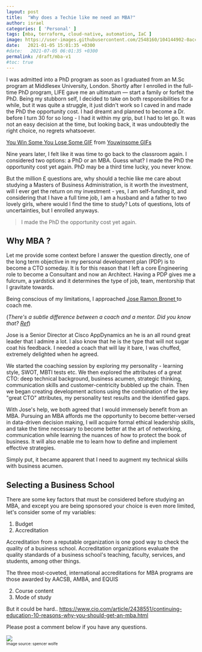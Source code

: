 ```yaml
---
layout: post
title:  "Why does a Techie like me need an MBA?"
author: israel
categories: [ 'Personal' ]
tags: [mba, terraform, cloud-native, automation, IaC ]
image: https://user-images.githubusercontent.com/2548160/104144902-0acc0800-53bd-11eb-9726-51c18c03f9be.jpg
date:   2021-01-05 15:01:35 +0300
#date:   2021-07-05 06:01:35 +0300
permalink: /draft/mba-v1
#toc: true
---
```


I was admitted into a PhD program as soon as I graduated from an M.Sc program at Middlesex University, London. Shortly after I enrolled in the full-time PhD program, LIFE gave me an ultimatum — start a family or forfeit the PhD. Being my stubborn self, I decided to take on both responsibilities for a while, but it was quite a struggle, it just didn't work so I caved in and made the PhD the opportunity cost. I had dreamt and planned to become a Dr. before I turn 30 for so long - I had it within my grip, but I had to let go. It was not an easy decision at the time, but looking back, it was undoubtedly the right choice, no regrets whatsoever.

<div class="tenor-gif-embed" data-postid="15727599" data-share-method="host" data-width="100%" data-aspect-ratio="1.908045977011494"><a href="https://tenor.com/view/you-win-some-you-lose-some-movie-pops-john-witherspoon-gif-15727599">You Win Some You Lose Some GIF</a> from <a href="https://tenor.com/search/youwinsome-gifs">Youwinsome GIFs</a></div><script type="text/javascript" async src="https://tenor.com/embed.js"></script>

Nine years later, I felt like it was time to go back to the classroom again. I considered two options: a PhD or an MBA. Guess what? I made the PhD the opportunity cost yet again. PhD may be a third time lucky, you never know.

But the million £ questions are, why should a techie like me care about studying a Masters of Business Administration, is it worth the investment, will I ever get the return on my investment - yes, I am self-funding it, and considering that I have a full time job, I am a husband and a father to two lovely girls, where would I find the time to study?  Lots of questions, lots of uncertainties, but I enrolled anyways. 

> I made the PhD the opportunity cost yet again.

## Why MBA ? 

Let me provide some context before I answer the question directly, one of the long term objective in my personal development plan (PDP) is to become a CTO someday. It is for this reason that I left a core Engineering role to become a Consultant and now an Architect. Having a PDP gives me a fulcrum, a yardstick and it determines the type of job, team, mentorship that I gravitate towards.

Being conscious of my limitations, I approached <a href="https://uk.linkedin.com/in/jrbronet" target="_blank"> Jose Ramon Bronet </a> to coach me. 

(_There's a subtle difference between a coach and a mentor. Did you know that?  <a href="https://www.kent.edu/yourtrainingpartner/know-difference-between-coaching-and-mentoring#:~:text=Coaching%20is%20more%20performance%20driven,holistic%20approach%20to%20career%20development." target="_blank"> Ref_</a>) 

Jose is a Senior Director at Cisco AppDynamics an he is an all round great leader that I admire a lot. I also know that he is the type that will not sugar coat his feedback. I needed a coach that will lay it bare, I was chuffed, extremely delighted when he agreed.  

We started the coaching session by exploring my personality - learning style, SWOT, MBTI tests etc. We then explored the attributes of a great CTO:  deep technical background, business acumen, strategic thinking, communication skills and customer-centricity bubbled up the chain. Then we began creating development actions using the combination of the key "great CTO" attributes, my personality test results and the identified gaps.

With Jose's help, we both agreed that I would immensely benefit from an MBA. Pursuing an MBA affords me the opportunity to become better-versed in data-driven decision making, I will acquire formal ethical leadership skills, and take the time necessary to become better at the art of networking, communication while learning the nuances of how to protect the book of business. It will also enable me to learn how to define and implement effective strategies.

Simply put, it became apparent that I need to augment my technical skills with business acumen.

## Selecting a Business School 

There are some key factors that must be considered before studying an MBA, and except you are being sponsored your choice is even more limited, let's consider some of my variables: 

1. Budget 
2. Accreditation 

Accreditation from a reputable organization is one good way to check the quality of a business school. Accreditation organizations evaluate the quality standards of a business school's teaching, faculty, services, and students, among other things.

The three most-coveted, international accreditations for MBA programs are those awarded by AACSB, AMBA, and EQUIS

2. Course content
3. Mode of study  

But it could be hard.. 
https://www.cio.com/article/2438551/continuing-education-10-reasons-why-you-should-get-an-mba.html

Please post a comment below if you have any questions.



<p class="aligncenter">
<img class="lazyimg" src="https://user-images.githubusercontent.com/2548160/104129572-4dadc180-5364-11eb-9e1f-d4ff38d46513.jpg"/> 
<br>
 <font size="-3"> Image source: spencer wolfe   </font>
</p>
